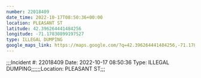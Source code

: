 ```yaml
---
number: 22018409
date_time: 2022-10-17T08:50:36+00:00
location: PLEASANT ST
latitude: 42.396264441484256
longitude: -71.17830899197527
type: ILLEGAL DUMPING
google_maps_link: https://maps.google.com/?q=42.396264441484256,-71.17830899197527
---
```


;;;Incident #: 22018409   Date: 2022-10-17 08:50:36    Type: ILLEGAL DUMPING;;;;;;Location: PLEASANT ST;;;
